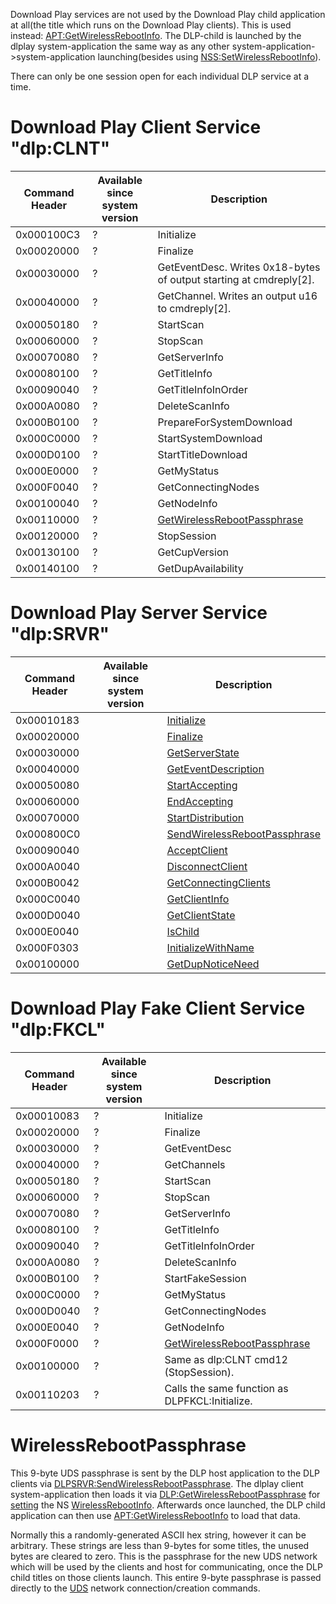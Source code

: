 Download Play services are not used by the Download Play child
application at all(the title which runs on the Download Play clients).
This is used instead:
[<APT:GetWirelessRebootInfo>](APT:GetWirelessRebootInfo "wikilink"). The
DLP-child is launched by the dlplay system-application the same way as
any other system-application-\>system-application launching(besides
using
[NSS:SetWirelessRebootInfo](NSS:SetWirelessRebootInfo "wikilink")).

There can only be one session open for each individual DLP service at a
time.

# Download Play Client Service "dlp:CLNT"

| Command Header | Available since system version | Description                                                               |
|----------------|--------------------------------|---------------------------------------------------------------------------|
| 0x000100C3     | ?                              | Initialize                                                                |
| 0x00020000     | ?                              | Finalize                                                                  |
| 0x00030000     | ?                              | GetEventDesc. Writes 0x18-bytes of output starting at cmdreply\[2\].      |
| 0x00040000     | ?                              | GetChannel. Writes an output u16 to cmdreply\[2\].                        |
| 0x00050180     | ?                              | StartScan                                                                 |
| 0x00060000     | ?                              | StopScan                                                                  |
| 0x00070080     | ?                              | GetServerInfo                                                             |
| 0x00080100     | ?                              | GetTitleInfo                                                              |
| 0x00090040     | ?                              | GetTitleInfoInOrder                                                       |
| 0x000A0080     | ?                              | DeleteScanInfo                                                            |
| 0x000B0100     | ?                              | PrepareForSystemDownload                                                  |
| 0x000C0000     | ?                              | StartSystemDownload                                                       |
| 0x000D0100     | ?                              | StartTitleDownload                                                        |
| 0x000E0000     | ?                              | GetMyStatus                                                               |
| 0x000F0040     | ?                              | GetConnectingNodes                                                        |
| 0x00100040     | ?                              | GetNodeInfo                                                               |
| 0x00110000     | ?                              | [GetWirelessRebootPassphrase](DLP:GetWirelessRebootPassphrase "wikilink") |
| 0x00120000     | ?                              | StopSession                                                               |
| 0x00130100     | ?                              | GetCupVersion                                                             |
| 0x00140100     | ?                              | GetDupAvailability                                                        |

# Download Play Server Service "dlp:SRVR"

| Command Header | Available since system version | Description                                                                     |
|----------------|--------------------------------|---------------------------------------------------------------------------------|
| 0x00010183     |                                | [Initialize](DLPSRVR:Initialize "wikilink")                                     |
| 0x00020000     |                                | [Finalize](DLPSRVR:Finalize "wikilink")                                         |
| 0x00030000     |                                | [GetServerState](DLPSRVR:GetServerState "wikilink")                             |
| 0x00040000     |                                | [GetEventDescription](DLPSRVR:GetEventDescription "wikilink")                   |
| 0x00050080     |                                | [StartAccepting](DLPSRVR:StartAccepting "wikilink")                             |
| 0x00060000     |                                | [EndAccepting](DLPSRVR:EndAccepting "wikilink")                                 |
| 0x00070000     |                                | [StartDistribution](DLPSRVR:StartDistribution "wikilink")                       |
| 0x000800C0     |                                | [SendWirelessRebootPassphrase](DLPSRVR:SendWirelessRebootPassphrase "wikilink") |
| 0x00090040     |                                | [AcceptClient](DLPSRVR:AcceptClient "wikilink")                                 |
| 0x000A0040     |                                | [DisconnectClient](DLPSRVR:DisconnectClient "wikilink")                         |
| 0x000B0042     |                                | [GetConnectingClients](DLPSRVR:GetConnectingClients "wikilink")                 |
| 0x000C0040     |                                | [GetClientInfo](DLPSRVR:GetClientInfo "wikilink")                               |
| 0x000D0040     |                                | [GetClientState](DLPSRVR:GetClientState "wikilink")                             |
| 0x000E0040     |                                | [IsChild](DLPSRVR:IsChild "wikilink")                                           |
| 0x000F0303     |                                | [InitializeWithName](DLPSRVR:InitializeWithName "wikilink")                     |
| 0x00100000     |                                | [GetDupNoticeNeed](DLPSRVR:GetDupNoticeNeed "wikilink")                         |

# Download Play Fake Client Service "dlp:FKCL"

| Command Header | Available since system version | Description                                                               |
|----------------|--------------------------------|---------------------------------------------------------------------------|
| 0x00010083     | ?                              | Initialize                                                                |
| 0x00020000     | ?                              | Finalize                                                                  |
| 0x00030000     | ?                              | GetEventDesc                                                              |
| 0x00040000     | ?                              | GetChannels                                                               |
| 0x00050180     | ?                              | StartScan                                                                 |
| 0x00060000     | ?                              | StopScan                                                                  |
| 0x00070080     | ?                              | GetServerInfo                                                             |
| 0x00080100     | ?                              | GetTitleInfo                                                              |
| 0x00090040     | ?                              | GetTitleInfoInOrder                                                       |
| 0x000A0080     | ?                              | DeleteScanInfo                                                            |
| 0x000B0100     | ?                              | StartFakeSession                                                          |
| 0x000C0000     | ?                              | GetMyStatus                                                               |
| 0x000D0040     | ?                              | GetConnectingNodes                                                        |
| 0x000E0040     | ?                              | GetNodeInfo                                                               |
| 0x000F0000     | ?                              | [GetWirelessRebootPassphrase](DLP:GetWirelessRebootPassphrase "wikilink") |
| 0x00100000     | ?                              | Same as dlp:CLNT cmd12 (StopSession).                                     |
| 0x00110203     | ?                              | Calls the same function as DLPFKCL:Initialize.                            |

# WirelessRebootPassphrase

This 9-byte UDS passphrase is sent by the DLP host application to the
DLP clients via
[DLPSRVR:SendWirelessRebootPassphrase](DLPSRVR:SendWirelessRebootPassphrase "wikilink").
The dlplay client system-application then loads it via
[DLP:GetWirelessRebootPassphrase](DLP:GetWirelessRebootPassphrase "wikilink")
for [setting](NSS:SetWirelessRebootInfo "wikilink") the NS
[WirelessRebootInfo](NS_and_APT_Services#WirelessRebootInfo "wikilink").
Afterwards once launched, the DLP child application can then use
[<APT:GetWirelessRebootInfo>](APT:GetWirelessRebootInfo "wikilink") to
load that data.

Normally this a randomly-generated ASCII hex string, however it can be
arbitrary. These strings are less than 9-bytes for some titles, the
unused bytes are cleared to zero. This is the passphrase for the new UDS
network which will be used by the clients and host for communicating,
once the DLP child titles on those clients launch. This entire 9-byte
passphrase is passed directly to the [UDS](NWM_Services "wikilink")
network connection/creation commands.